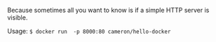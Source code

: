 Because sometimes all you want to know is if a simple HTTP server is visible.

Usage: `$ docker run  -p 8000:80 cameron/hello-docker`
